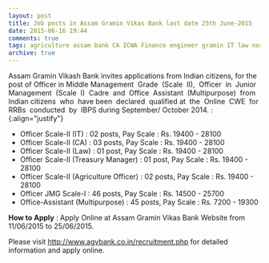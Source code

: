 ```yaml
---
layout: post
title: Job posts in Assam Gramin Vikas Bank last date 25th June-2015
date: 2015-06-16 19:44
comments: true
tags: agriculture assam bank CA ICWA Finance engineer gramin IT law north-east office-assistant officer online
archive: true
---
```


Assam Gramin Vikash Bank invites applications from Indian citizens, for the post of Officer in Middle Management  Grade  (Scale  II),  Officer  in  Junior  Management  (Scale  I)  Cadre  and  Office  Assistant  (Multipurpose)  from  Indian citizens  who  have been  declared  qualified at  the  Online  CWE  for  RRBs  conducted  by  IBPS during September/ October 2014.  : 
{:align="justify"}

- Officer Scale-II (IT) : 02 posts, Pay Scale : Rs. 19400 - 28100
- Officer Scale-II (CA) : 03 posts, Pay Scale : Rs. 19400 - 28100 
- Officer Scale-II (Law) : 01 post, Pay Scale : Rs. 19400 - 28100
- Officer Scale-II (Treasury Manager) : 01 post, Pay Scale : Rs. 19400 - 28100
- Officer Scale-II (Agriculture Officer) : 02 posts, Pay Scale : Rs. 19400 - 28100 
- Officer JMG Scale-I : 46 posts, Pay Scale : Rs. 14500 - 25700
- Office-Assistant (Multipurpose) : 45 posts, Pay Scale : Rs. 7200 - 19300


**How to Apply** : Apply Online at Assam Gramin Vikas Bank Website from 11/06/2015 to 25/06/2015.


Please visit <http://www.agvbank.co.in/recruitment.php> for detailed information and apply online.